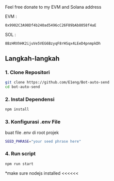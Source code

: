 Feel free donate to my EVM and Solana address

EVM :

```bash
0x9902C3A98Df4b240ad5496cC26F89bAb8058f4aE
```

SOL :

```bash
8BzHRXhHK2ijuVe5VEG6BzyqF8rHSqx4LEeD4pnmpkDh
```

## Langkah-langkah

### 1. Clone Repositori

```bash
git clone https://github.com/E1eng/Bot-auto-send
cd bot-auto-send
```

### 2. Instal Dependensi

```bash
npm install
```

### 3. Konfigurasi .env File

buat file .env di root projek

```bash
SEED_PHRASE="your seed phrase here"
```

### 4. Run script

```bash
npm run start
```

\*make sure nodejs installed <<<<<<

